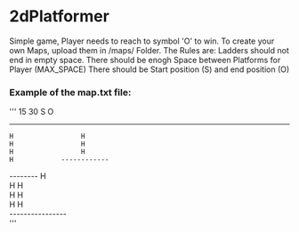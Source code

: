# 2dPlatformer
Simple game, Player needs to reach to symbol 'O' to win.
To create your own Maps, upload them in /maps/ Folder.
The Rules are:
Ladders should not end in empty space.
There should be enogh Space between Platforms for Player (MAX_SPACE)
There should be Start position (S) and end position (O)
### Example of the map.txt file:
'''
15 30
 S                       O  
                            
---------   -------- ------- 
    H                 H     
    H                 H     
    H                 H     
    H            ------------
 --------         H         
       H          H         
       H          H         
       H          H          
      ----------------      
'''
